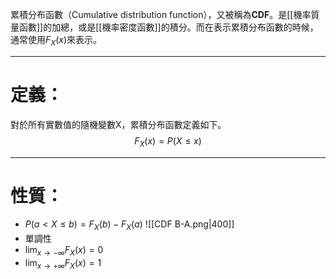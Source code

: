 累積分布函數（Cumulative distribution function），又被稱為**CDF**。是[[機率質量函數]]的加總，或是[[機率密度函數]]的積分。而在表示累積分布函數的時候，通常使用$F_X(x)$來表示。
- - -
# 定義：
對於所有實數值的隨機變數X，累積分布函數定義如下。
$$
F_X(x)=P(X\leq x)
$$
- - -
# 性質：
- $P(a < X \leq b)=F_X(b)-F_X(a)$
![[CDF B-A.png|400]]
- 單調性
- $\lim_{x\rightarrow - \infty}F_X(x)=0$
- $\lim_{x\rightarrow + \infty}F_X(x)=1$


